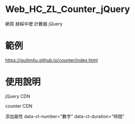 # Web_HC_ZL_Counter_jQuery
網頁 赫綵中壢 計數器 jQuery

# 範例
https://guitimliu.github.io/counter/index.html

# 使用說明

jQuery CDN
    <script src="https://ajax.googleapis.com/ajax/libs/jquery/3.4.1/jquery.min.js"></script>
    
 counter CDN
    <script src="https://guitimliu.github.io/counter/counter.js"></script>

添加屬性
    data-ct-number="數字"
    data-ct-duration="時間"
